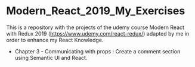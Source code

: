 # Modern_React_2019_My_Exercises
This is a repository with the projects of the udemy course Modern React with Redux 2019 (https://www.udemy.com/react-redux/)  adapted by me in order to enhance my React Knowledge.

* Chapter 3 - Communicating with props : Create a comment section using Semantic UI and React.
